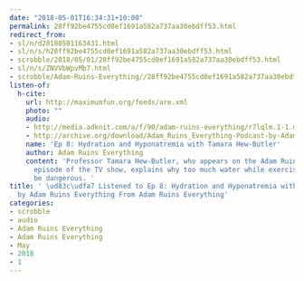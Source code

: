 ```yaml
---
date: "2018-05-01T16:34:31+10:00"
permalink: 28ff92be4755cd0ef1691a582a737aa30ebdff53.html
redirect_from:
- sl/n/d20180501163431.html
- sl/n/s/h28ff92be4755cd0ef1691a582a737aa30ebdff53.html
- scrobble/2018/05/01/28ff92be4755cd0ef1691a582a737aa30ebdff53.html
- sl/n/s/ZNVVbWpvMb7.html
- scrobble/Adam-Ruins-Everything//28ff92be4755cd0ef1691a582a737aa30ebdff53.html
listen-of:
  h-cite:
    url: http://maximumfun.org/feeds/are.xml
    photo: ""
    audio:
    - http://media.adknit.com/a/f/90/adam-ruins-everything/r7lqlm.1-1.mp3
    - http://archive.org/download/Adam_Ruins_Everything-Podcast-by-Adam_Ruins_Everything/Ep_8_Hydration_and_Hyponatremia_with_Tamara_HewButler.mp3
    name: 'Ep 8: Hydration and Hyponatremia with Tamara Hew-Butler'
    author: Adam Ruins Everything
    content: 'Professor Tamara Hew-Butler, who appears on the Adam Ruins Football
      episode of the TV show, explains why too much water while exercising can actually
      be dangerous. '
title: ' \ud83c\udfa7 Listened to Ep 8: Hydration and Hyponatremia with Tamara Hew-Butler
  by Adam Ruins Everything From Adam Ruins Everything'
categories:
- scrobble
- audio
- Adam Ruins Everything
- Adam Ruins Everything
- May
- 2018
- 1
---
```

